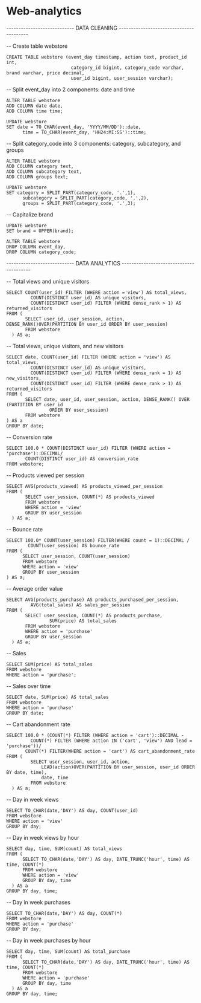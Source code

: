 # Web-analytics
---------------------------- DATA CLEANING ----------------------------------------

-- Create table webstore

    CREATE TABLE webstore (event_day timestamp, action text, product_id int,
	                        category_id bigint, category_code varchar, brand varchar, price decimal, 
	                        user_id bigint, user_session varchar);
                         
-- Split event_day into 2 components: date and time

    ALTER TABLE webstore
    ADD COLUMN date date,
    ADD COLUMN time time;

    UPDATE webstore
    SET date = TO_CHAR(event_day, 'YYYY/MM/DD')::date,
	      time = TO_CHAR(event_day, 'HH24:MI:SS')::time;
       
-- Split category_code into 3 components: category, subcategory, and groups

    ALTER TABLE webstore
    ADD COLUMN category text,
    ADD COLUMN subcategory text,
    ADD COLUMN groups text;

    UPDATE webstore
    SET category = SPLIT_PART(category_code, '.',1),
	      subcategory = SPLIT_PART(category_code, '.',2),
	      groups = SPLIT_PART(category_code, '.',3);
       
-- Capitalize brand

    UPDATE webstore
    SET brand = UPPER(brand);

    ALTER TABLE webstore
    DROP COLUMN event_day,
    DROP COLUMN category_code;

---------------------------- DATA ANALYTICS ----------------------------------------

-- Total views and unique visitors

    SELECT COUNT(user_id) FILTER (WHERE action ='view') AS total_views,
	         COUNT(DISTINCT user_id) AS unique_visitors,
	         COUNT(DISTINCT user_id) FILTER (WHERE dense_rank > 1) AS returned_visitors
    FROM (
           SELECT user_id, user_session, action, DENSE_RANK()OVER(PARTITION BY user_id ORDER BY user_session)
           FROM webstore
	  ) AS a;
   
-- Total views, unique visitors, and new visitors

    SELECT date, COUNT(user_id) FILTER (WHERE action = 'view') AS total_views, 
	         COUNT(DISTINCT user_id) AS unique_visitors,
	         COUNT(DISTINCT user_id) FILTER (WHERE dense_rank = 1) AS new_visitors,
	         COUNT(DISTINCT user_id) FILTER (WHERE dense_rank > 1) AS returned_visitors
    FROM (
           SELECT date, user_id, user_session, action, DENSE_RANK() OVER (PARTITION BY user_id 
	                ORDER BY user_session)
           FROM webstore
    ) AS a
    GROUP BY date;
    
-- Conversion rate

    SELECT 100.0 * COUNT(DISTINCT user_id) FILTER (WHERE action = 'purchase')::DECIMAL/
           COUNT(DISTINCT user_id) AS conversion_rate
    FROM webstore;
    
-- Products viewed per session

    SELECT AVG(products_viewed) AS products_viewed_per_session
    FROM (
           SELECT user_session, COUNT(*) AS products_viewed
           FROM webstore
           WHERE action = 'view'
           GROUP BY user_session
	  ) AS a;
   
-- Bounce rate

    SELECT 100.0* COUNT(user_session) FILTER(WHERE count = 1)::DECIMAL / 
	        COUNT(user_session) AS bounce_rate
    FROM (
          SELECT user_session, COUNT(user_session)
          FROM webstore
          WHERE action = 'view'
          GROUP BY user_session
    ) AS a;
    
-- Average order value

    SELECT AVG(products_purchase) AS products_purchased_per_session,
	         AVG(total_sales) AS sales_per_session
    FROM (
           SELECT user_session, COUNT(*) AS products_purchase, 
	                SUM(price) AS total_sales
           FROM webstore
           WHERE action = 'purchase'
           GROUP BY user_session
	  ) AS a;
   
-- Sales

    SELECT SUM(price) AS total_sales
    FROM webstore
    WHERE action = 'purchase';
    
-- Sales over time

    SELECT date, SUM(price) AS total_sales
    FROM webstore
    WHERE action = 'purchase'
    GROUP BY date;
    
-- Cart abandonment rate

    SELECT 100.0 * (COUNT(*) FILTER (WHERE action = 'cart')::DECIMAL -
	         COUNT(*) FILTER (WHERE action IN ('cart', 'view') AND lead = 'purchase'))/
           COUNT(*) FILTER(WHERE action = 'cart') AS cart_abandonment_rate
    FROM (
	         SELECT user_session, user_id, action, 
                 LEAD(action)OVER(PARTITION BY user_session, user_id ORDER BY date, time), 
                 date, time
	         FROM webstore
	  ) AS a;
   
-- Day in week views

    SELECT TO_CHAR(date,'DAY') AS day, COUNT(user_id)
    FROM webstore
    WHERE action = 'view'
    GROUP BY day;
    
-- Day in week views by hour

    SELECT day, time, SUM(count) AS total_views
    FROM (
          SELECT TO_CHAR(date,'DAY') AS day, DATE_TRUNC('hour', time) AS time, COUNT(*)
          FROM webstore
          WHERE action = 'view'
          GROUP BY day, time
	  ) AS a
    GROUP BY day, time;
    
-- Day in week purchases

    SELECT TO_CHAR(date,'DAY') AS day, COUNT(*)
    FROM webstore
    WHERE action = 'purchase'
    GROUP BY day;
    
-- Day in week purchases by hour

    SELECT day, time, SUM(count) AS total_purchase
    FROM (
          SELECT TO_CHAR(date,'DAY') AS day, DATE_TRUNC('hour', time) AS time, COUNT(*)
          FROM webstore
          WHERE action = 'purchase'
          GROUP BY day, time
	  ) AS a
    GROUP BY day, time;
